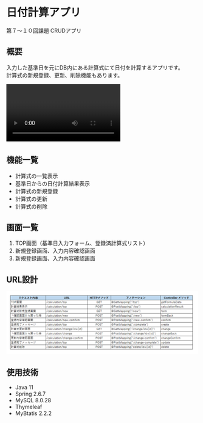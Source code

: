 # 日付計算アプリ
第７〜１０回課題 CRUDアプリ

## 概要
入力した基準日を元にDB内にある計算式にて日付を計算するアプリです。<br>
計算式の新規登録、更新、削除機能もあります。

![demo_video](images/demo_video.mp4)

## 機能一覧
* 計算式の一覧表示
* 基準日からの日付計算結果表示
* 計算式の新規登録
* 計算式の更新
* 計算式の削除

## 画面一覧
1. TOP画面（基準日入力フォーム、登録済計算式リスト）
2. 新規登録画面、入力内容確認画面
3. 新規登録画面、入力内容確認画面

## URL設計

![URL_design](images/URL_design.png)

## 使用技術
* Java 11
* Spring 2.6.7
* MySQL 8.0.28
* Thymeleaf
* MyBtatis 2.2.2
